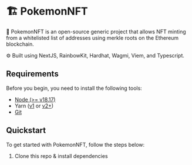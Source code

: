 # 🏗 PokemonNFT

🧪 PokemonNFT is an open-source generic project that allows NFT minting from a whitelisted list of addresses using merkle roots on the Ethereum blockchain.

⚙️ Built using NextJS, RainbowKit, Hardhat, Wagmi, Viem, and Typescript.

## Requirements

Before you begin, you need to install the following tools:

- [Node (>= v18.17)](https://nodejs.org/en/download/)
- Yarn ([v1](https://classic.yarnpkg.com/en/docs/install/) or [v2+](https://yarnpkg.com/getting-started/install))
- [Git](https://git-scm.com/downloads)

## Quickstart

To get started with PokemonNFT, follow the steps below:

1. Clone this repo & install dependencies
